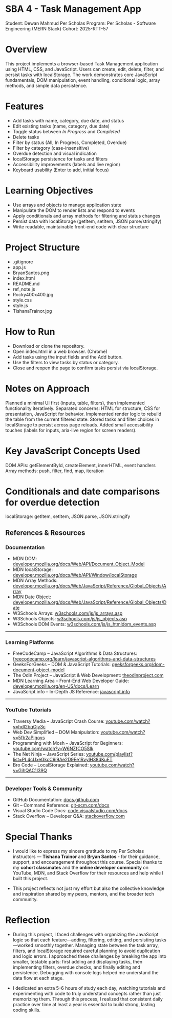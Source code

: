 # SBA 4 - Task Management App
Student: Dewan Mahmud Per Scholas
Program: Per Scholas - Software Engineering (MERN Stack)
Cohort: 2025-RTT-57

# Overview
This project implements a browser-based Task Management application using HTML, CSS, and JavaScript. Users can create, edit, delete, filter, and persist tasks with localStorage. The work demonstrates core JavaScript fundamentals, DOM manipulation, event handling, conditional logic, array methods, and simple data persistence.

# Features
- Add tasks with name, category, due date, and status 
- Edit existing tasks (name, category, due date) 
- Toggle status between *In Progress* and *Completed* 
- Delete tasks 
- Filter by status (All, In Progress, Completed, Overdue) 
- Filter by category (case-insensitive) 
- Overdue detection and visual indication 
- localStorage persistence for tasks and filters 
- Accessibility improvements (labels and live region) 
- Keyboard usability (Enter to add, initial focus)

# Learning Objectives
- Use arrays and objects to manage application state
- Manipulate the DOM to render lists and respond to events
- Apply conditionals and array methods for filtering and status changes
- Persist data with localStorage (getItem, setItem, JSON parse/stringify)
- Write readable, maintainable front-end code with clear structure

# Project Structure
- .gitignore
- app.js
- BryanSantos.png
- index.html
- README.md
- ref_note.js
- Rocky400x400.jpg
- style.css
- style.js
- TishanaTrainor.jpg 

# How to Run
- Download or clone the repository.
- Open index.html in a web browser. (Chrome)
- Add tasks using the input fields and the Add button.
- Use the filters to view tasks by status or category.
- Close and reopen the page to confirm tasks persist via localStorage.

# Notes on Approach
Planned a minimal UI first (inputs, table, filters), then implemented functionality iteratively.
Separated concerns: HTML for structure, CSS for presentation, JavaScript for behavior.
Implemented render logic to rebuild the table from the current filtered state.
Stored tasks and filter choices in localStorage to persist across page reloads.
Added small accessibility touches (labels for inputs, aria-live region for screen readers).

# Key JavaScript Concepts Used
DOM APIs: getElementById, createElement, innerHTML, event handlers
Array methods: push, filter, find, map, iteration

# Conditionals and date comparisons for overdue detection
localStorage: getItem, setItem, JSON.parse, JSON.stringify

## References & Resources

### **Documentation**
- MDN DOM: [developer.mozilla.org/docs/Web/API/Document_Object_Model](https://developer.mozilla.org/docs/Web/API/Document_Object_Model) 
- MDN localStorage: [developer.mozilla.org/docs/Web/API/Window/localStorage](https://developer.mozilla.org/docs/Web/API/Window/localStorage) 
- MDN Array Methods: [developer.mozilla.org/docs/Web/JavaScript/Reference/Global_Objects/Array](https://developer.mozilla.org/docs/Web/JavaScript/Reference/Global_Objects/Array) 
- MDN Date Object: [developer.mozilla.org/docs/Web/JavaScript/Reference/Global_Objects/Date](https://developer.mozilla.org/docs/Web/JavaScript/Reference/Global_Objects/Date) 
- W3Schools Arrays: [w3schools.com/js/js_arrays.asp](https://www.w3schools.com/js/js_arrays.asp) 
- W3Schools Objects: [w3schools.com/js/js_objects.asp](https://www.w3schools.com/js/js_objects.asp) 
- W3Schools DOM Events: [w3schools.com/js/js_htmldom_events.asp](https://www.w3schools.com/js/js_htmldom_events.asp) 
---

### **Learning Platforms**
- FreeCodeCamp – JavaScript Algorithms & Data Structures: [freecodecamp.org/learn/javascript-algorithms-and-data-structures](https://www.freecodecamp.org/learn/javascript-algorithms-and-data-structures/) 
- GeeksForGeeks – DOM & JavaScript Tutorials: [geeksforgeeks.org/dom-document-object-model](https://www.geeksforgeeks.org/dom-document-object-model/) 
- The Odin Project – JavaScript & Web Development: [theodinproject.com](https://www.theodinproject.com) 
- MDN Learning Area – Front-End Web Developer Guide: [developer.mozilla.org/en-US/docs/Learn](https://developer.mozilla.org/en-US/docs/Learn) 
- JavaScript.info – In-Depth JS Reference: [javascript.info](https://javascript.info/) 
---

### **YouTube Tutorials**
- Traversy Media – JavaScript Crash Course: [youtube.com/watch?v=hdI2bqOjy3c](https://www.youtube.com/watch?v=hdI2bqOjy3c) 
- Web Dev Simplified – DOM Manipulation: [youtube.com/watch?v=5fb2aPlgoys](https://www.youtube.com/watch?v=5fb2aPlgoys) 
- Programming with Mosh – JavaScript for Beginners: [youtube.com/watch?v=W6NZfCO5SIk](https://www.youtube.com/watch?v=W6NZfCO5SIk) 
- The Net Ninja – JavaScript Series: [youtube.com/playlist?list=PL4cUxeGkcC9i9Ae2D9Ee1RvylH38dKuET](https://www.youtube.com/playlist?list=PL4cUxeGkcC9i9Ae2D9Ee1RvylH38dKuET) 
- Bro Code – LocalStorage Explained: [youtube.com/watch?v=GihQAC1I39Q](https://www.youtube.com/watch?v=GihQAC1I39Q) 
---

### **Developer Tools & Community**
- GitHub Documentation: [docs.github.com](https://docs.github.com) 
- Git – Command Reference: [git-scm.com/docs](https://git-scm.com/docs) 
- Visual Studio Code Docs: [code.visualstudio.com/docs](https://code.visualstudio.com/docs) 
- Stack Overflow – Developer Q&A: [stackoverflow.com](https://stackoverflow.com) 

# Special Thanks
- I would like to express my sincere gratitude to my Per Scholas instructors — **Tishana Trainor** and **Bryan Santos** - for their guidance, support, and encouragement throughout this course. 
Special thanks to my **cohort classmates** and the **online developer community** on YouTube, MDN, and Stack Overflow for their resources and help while I built this project. 

- This project reflects not just my effort but also the collective knowledge and inspiration shared by my peers, mentors, and the broader tech community.

# Reflection
- During this project, I faced challenges with organizing the JavaScript logic so that each feature—adding, filtering, editing, and persisting tasks—worked smoothly together. Managing state between the task array, filters, and localStorage required careful planning to avoid duplication and logic errors. I approached these challenges by breaking the app into smaller, testable parts: first adding and displaying tasks, then implementing filters, overdue checks, and finally editing and persistence. Debugging with console logs helped me understand the data flow at each stage.

- I dedicated an extra 5–6 hours of study each day, watching tutorials and experimenting with code to truly understand concepts rather than just memorizing them. Through this process, I realized that consistent daily practice over time at least a year is essential to build strong, lasting coding skills.